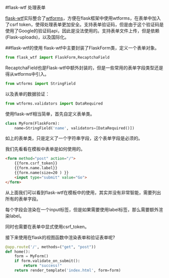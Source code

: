 #flask-wtf 处理表单

[flask-wtf](https://github.com/lepture/flask-wtf)实际整合了[wtforms](https://github.com/wtforms/wtforms)，方便在flask框架中使用wtforms，在表单中加入了csrf token，使得处理表单更加安全。支持表单验证码，但是由于这个验证码是使用了Google的验证码api，因此是没法使用的。支持表单文件上传，但是依赖(Flask-uploads)，以及国际化。

##flask-wtf的使用
flask-wtf中主要封装了FlaskForm类，定义一个表单对象。

```python
from flask_wtf import FlaskForm,RecaptchaField
```

RecaptchaField也是Flask-wtf中额外封装的，但是一些常用的表单字段类型还是得从wtforms中引入。

```python
from wtforms import StringField
```

以及表单的数据验证：

```python
from wtforms.validators import DataRequired
```

使用flask-wtf相当简单，首先自定义表单类。

```python
class MyForm(FlaskForm):
    name=StringField('name', validators=[DataRequired()])
```

如上的表单类，只是定义了一个字符串字段，这个表单字段是必须的。

我们先看看在模板中表单是如何使用的。

```html
<form method="post" action="/">
    {{form.csrf_token}}
    {{form.name.label}}
    {{form.name(size=20 ) }}
    <input type="submit" value="Go">
</form>
```

从上面我们可以看到flask-wtf在模板中的使用，其实并没有非常智能，需要列出所有的表单字段。

每个字段会渲染在一个input标签，但是如果需要使用label标签，那么需要额外渲染label。

同时也需要在表单中显式使用csrf_token。

接下来使用在flask的视图函数中渲染表单和验证表单呢?


```python
@app.route('/', methods=("get", "post"))
def home():
    form = MyForm()
    if form.validate_on_submit():
        return "success!"
    return render_template('index.html', form=form)

```






